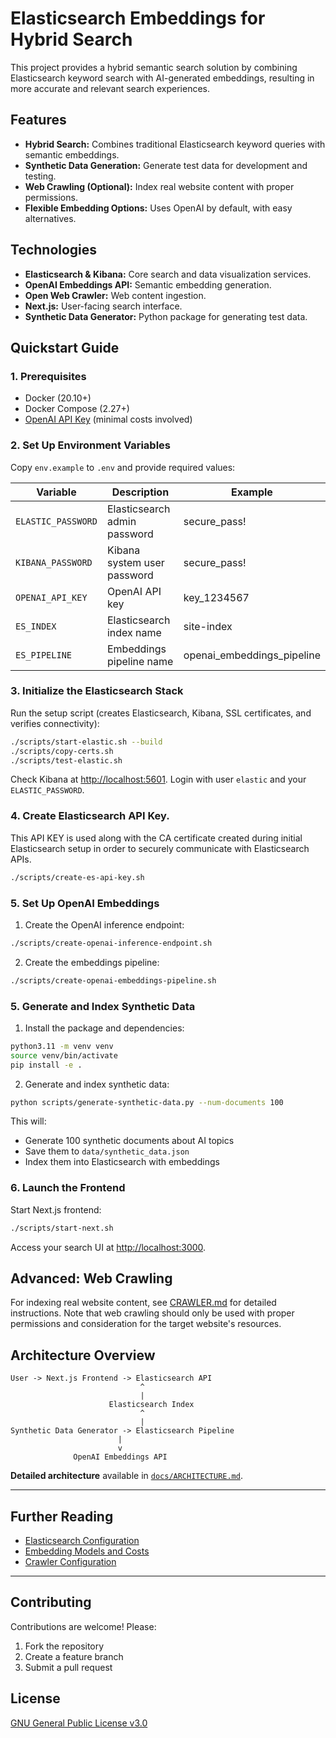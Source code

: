 # Elasticsearch Embeddings for Hybrid Search

This project provides a hybrid semantic search solution by combining Elasticsearch keyword search with AI-generated embeddings, resulting in more accurate and relevant search experiences.

## Features

- **Hybrid Search:** Combines traditional Elasticsearch keyword queries with semantic embeddings.
- **Synthetic Data Generation:** Generate test data for development and testing.
- **Web Crawling (Optional):** Index real website content with proper permissions.
- **Flexible Embedding Options:** Uses OpenAI by default, with easy alternatives.

## Technologies

- **Elasticsearch & Kibana:** Core search and data visualization services.
- **OpenAI Embeddings API:** Semantic embedding generation.
- **Open Web Crawler:** Web content ingestion.
- **Next.js:** User-facing search interface.
- **Synthetic Data Generator:** Python package for generating test data.

## Quickstart Guide

### 1. Prerequisites
- Docker (20.10+)
- Docker Compose (2.27+)
- [OpenAI API Key](https://platform.openai.com/api-keys) (minimal costs involved)

### 2. Set Up Environment Variables
Copy `env.example` to `.env` and provide required values:

| Variable               | Description                            | Example      |
|------------------------|----------------------------------------|--------------|
| `ELASTIC_PASSWORD`     | Elasticsearch admin password           | secure_pass! |
| `KIBANA_PASSWORD`      | Kibana system user password            | secure_pass! |
| `OPENAI_API_KEY`       | OpenAI API key                         | key_1234567  |
| `ES_INDEX`             | Elasticsearch index name               | site-index   |
| `ES_PIPELINE`          | Embeddings pipeline name               | openai_embeddings_pipeline |

### 3. Initialize the Elasticsearch Stack

Run the setup script (creates Elasticsearch, Kibana, SSL certificates, and verifies connectivity):

```bash
./scripts/start-elastic.sh --build
./scripts/copy-certs.sh
./scripts/test-elastic.sh
```

Check Kibana at [http://localhost:5601](http://localhost:5601). Login with user `elastic` and your `ELASTIC_PASSWORD`.

### 4. Create Elasticsearch API Key.

This API KEY is used along with the CA certificate created during initial Elasticsearch setup in order to securely communicate with Elasticsearch APIs.

```bash
./scripts/create-es-api-key.sh
```

### 5. Set Up OpenAI Embeddings

1. Create the OpenAI inference endpoint:
```bash
./scripts/create-openai-inference-endpoint.sh
```

2. Create the embeddings pipeline:
```bash
./scripts/create-openai-embeddings-pipeline.sh
```

### 5. Generate and Index Synthetic Data

1. Install the package and dependencies:
```bash
python3.11 -m venv venv
source venv/bin/activate
pip install -e .
```

2. Generate and index synthetic data:
```bash
python scripts/generate-synthetic-data.py --num-documents 100
```

This will:
- Generate 100 synthetic documents about AI topics
- Save them to `data/synthetic_data.json`
- Index them into Elasticsearch with embeddings

### 6. Launch the Frontend

Start Next.js frontend:
```bash
./scripts/start-next.sh
```

Access your search UI at [http://localhost:3000](http://localhost:3000).

## Advanced: Web Crawling

For indexing real website content, see [CRAWLER.md](./docs/CRAWLER.md) for detailed instructions. Note that web crawling should only be used with proper permissions and consideration for the target website's resources.

## Architecture Overview

```
User -> Next.js Frontend -> Elasticsearch API
                             ^
                             |
                      Elasticsearch Index
                             ^
                             |
Synthetic Data Generator -> Elasticsearch Pipeline
                        |
                        v
              OpenAI Embeddings API
```

**Detailed architecture** available in [`docs/ARCHITECTURE.md`](./docs/ARCHITECTURE.md).

---

## Further Reading

- [Elasticsearch Configuration](./docs/ELASTICSEARCH.md)
- [Embedding Models and Costs](./docs/EMBEDDINGS.md)
- [Crawler Configuration](./docs/CRAWLER.md)

---

## Contributing

Contributions are welcome! Please:
1. Fork the repository
2. Create a feature branch
3. Submit a pull request

## License

[GNU General Public License v3.0](LICENSE)

